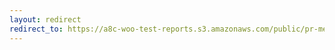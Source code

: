 ```yaml
---
layout: redirect
redirect_to: https://a8c-woo-test-reports.s3.amazonaws.com/public/pr-merge/40058/api/index.html
---
```

